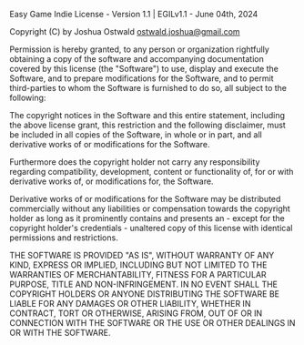 Easy Game Indie License - Version 1.1 | EGILv1.1 - June 04th, 2024

Copyright (C) by Joshua Ostwald <ostwald.joshua@gmail.com>

Permission is hereby granted, to any person or organization rightfully
obtaining a copy of the software and accompanying documentation covered by
this license (the "Software") to use, display and execute the Software, 
and to prepare modifications for the Software, and to permit third-parties
to whom the Software is furnished to do so, all subject to the following:

The copyright notices in the Software and this entire statement, including
the above license grant, this restriction and the following disclaimer,
must be included in all copies of the Software, in whole or in part, and
all derivative works of or modifications for the Software.

Furthermore does the copyright holder not carry any responsibility regarding
compatibility, development, content or functionality of, for or with derivative
works of, or modifications for, the Software.

Derivative works of or modifications for the Software may be distributed
commercially without any liabilities or compensation towards the copyright 
holder as long as it prominently contains and presents an - except for the
copyright holder's credentials - unaltered copy of this license with 
identical permissions and restrictions.

THE SOFTWARE IS PROVIDED "AS IS", WITHOUT WARRANTY OF ANY KIND, EXPRESS OR
IMPLIED, INCLUDING BUT NOT LIMITED TO THE WARRANTIES OF MERCHANTABILITY,
FITNESS FOR A PARTICULAR PURPOSE, TITLE AND NON-INFRINGEMENT. IN NO EVENT
SHALL THE COPYRIGHT HOLDERS OR ANYONE DISTRIBUTING THE SOFTWARE BE LIABLE
FOR ANY DAMAGES OR OTHER LIABILITY, WHETHER IN CONTRACT, TORT OR OTHERWISE,
ARISING FROM, OUT OF OR IN CONNECTION WITH THE SOFTWARE OR THE USE OR OTHER
DEALINGS IN OR WITH THE SOFTWARE.
